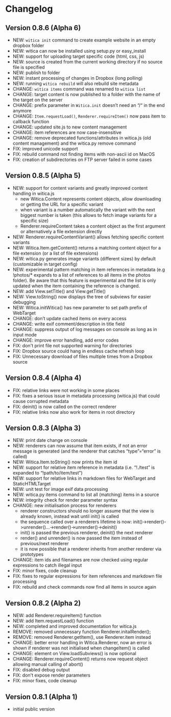 # Changelog

## Version 0.8.6 (Alpha 6)
* NEW: `witica init` command to create example website in an empty dropbox folder
* NEW: witica can now be installed using setup.py or easy_install
* NEW: support for uploading target specific code (html, css, js)
* NEW: source is created from the current working directory if no source file is specified
* NEW: publish to folder
* NEW: instant processing of changes in Dropbox (long polling)
* NEW: running `witica rebuild` will also rebuild site metadata
* CHANGE: `witica items` command was renamed to `witica list`
* CHANGE: target content is now published to a folder with the name of the target on the server
* CHANGE: prefix parameter in `Witica.init` doesn’t need an “/“ in the end anymore
* CHANGE: `Item.requestLoad()`, `Renderer.requireItem()` now pass item to callback function
* CHANGE: updated site.js to new content management
* CHANGE: item references are now case-insensitive
* CHANGE: remove deprecated functions/attributes in witica.js (old content management) and the witica.py remove command
* FIX: improved unicode support
* FIX: rebuild command not finding items with non-ascii id on MacOS
* FIX: creation of subdirectories on FTP server failed in some cases

## Version 0.8.5 (Alpha 5)
* NEW: support for content variants and greatly improved content handling in witica.js
	* new Witica.Content represents content objects, allow downloading or getting the URL for a specific variant
	* when variant is a number automatically the variant with the next biggest number is taken (this allows to fetch image variants for a specific size)
	* Renderer.requireContent takes a content object as the first argument or alternatively a file extension directly
* NEW: Renderer.requireContentVariant() allows fetching specific content variants
* NEW: Witica.Item.getContent() returns a matching content object for a file extension (or a list of file extensions)
* NEW: witica.py generates image variants (different sizes) by default (customizable in target config)
* NEW: experimental pattern matching in item references in metadata (e.g !photos/* expands to a list of references to all items in the photos folder). Be aware that this feature is experimental and the list is only updated when the item containing the reference is changed.
* NEW: add View.setTitle() and View.getTitle()
* NEW: View.toString() now displays the tree of subviews for easier debugging
* NEW: Witica.initWitica() has new parameter to set path prefix of WebTarget
* CHANGE: don’t update cached items on every access
* CHANGE: write exif comment/description in title field
* CHANGE: suppress output of log messages on console as long as in input mode
* CHANGE: improve error handling, add error codes
* FIX: don't print file not supported warning for directories
* FIX: Dropbox source could hang in endless cache refresh loop
* FIX: Unnecessary download of files multiple times from a Dropbox source

## Version 0.8.4 (Alpha 4)
* FIX: relative links were not working in some places
* FIX: fixes a serious issue in metadata processing (witica.js) that could cause corrupted metadata
* FIX: deinit() is now called on the correct renderer
* FIX: relative links now also work for items in root directory

## Version 0.8.3 (Alpha 3)

* NEW: print date change on console
* NEW: renderers can now assume that item exists, if not an error message is generated (and the renderer that catches “type”=“error” is called)
* NEW: Witica.Item.toString() now prints the item id
* NEW: support for relative item reference in metadata (i.e. “!./test” is expanded to “!path/to/item/test”)
* NEW: support for relative links in markdown files for WebTarget and StaticHTMLTarget
* NEW: unit test for image exif data processing
* NEW: witica.py items command to list all (matching) items in a source
* NEW: integrity check for render parameter syntax
* CHANGE: new initialisation process for renderers
	* renderer constructors should no longer assume that the view is already known, instead wait until init() is called
	* the sequence called over a renderers lifetime is now: init()->render()->unrender()…->render()->unrender()->deinit()
	* init() is passed the previous renderer, deinit() the next renderer
	* render() and unrender() is now passed the item instead of previous/next renderer
	* it is now possible that a renderer inherits from another renderer via prototypes
* CHANGE: item ids and filenames are now checked using regular expressions to catch illegal input
* FIX: minor fixes, code cleanup
* FIX: fixes to regular expressions for item references and markdown file processing
* FIX: rebuild and check commands now find all items in source again

## Version 0.8.2 (Alpha 2)

* NEW: add Renderer.requireItem() function
* NEW: add Item.requestLoad() function
* NEW: completed and improved documentation for witica.js
* REMOVE: removed unnecessary function Renderer.initalRender(); 
* REMOVE: removed Renderer.getItem(), use Renderer.item instead
* CHANGE: better error handling in Witica.Renderer, now an error is shown if renderer was not initialised when changeItem() is called
* CHANGE: element on View.loadSubviews() is now optional
* CHANGE: Renderer.requireContent() returns now request object allowing manual calling of abort()
* FIX: disabled debug output
* FIX: don't expose render parameters
* FIX: minor fixes, code cleanup

## Version 0.8.1 (Alpha 1)

* initial public version